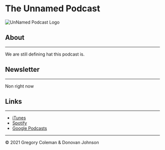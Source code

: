 # The Unnamed Podcast

![UnNamed Podcast Logo](images/unname-podcast.png)


## About
---
We are still defining hat this podcast is.


## Newsletter
---
Non right now


## Links
---

- [iTunes](https://podcasts.apple.com/us/podcast/unnamed-podcast/id1591027552)
- [Spotify](https://open.spotify.com/show/1yw5wbr2ws9IFeBsbS4RLQ)
- [Google Podcasts](https://podcasts.google.com/feed/aHR0cHM6Ly9ncmVnb3J5Y29sZW1hbi5naXRodWIuaW8vdGhlLXVubmFtZWQtcG9kY2FzdC9wb2RjYXN0LnhtbA?sa=X&ved=2ahUKEwj4pdfn2Yb0AhUzNqYKHUovDPgQ9sEGegQIARAC)


---
&copy; 2021 Gregory Coleman & Donovan Johnson

